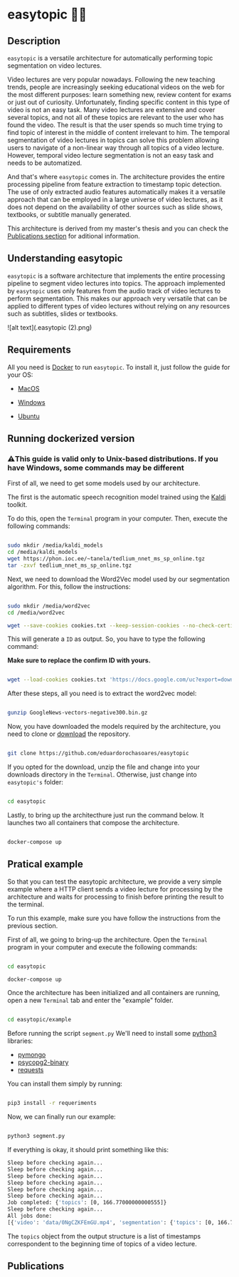 # easytopic :man_teacher:

## Description
``easytopic`` is a versatile architecture for automatically performing topic segmentation on video lectures. 

Video lectures are very popular nowadays. Following the new teaching trends, people are increasingly seeking educational videos on the web
for the most different purposes: learn something new, review content for exams or just out of curiosity. Unfortunately, finding specific
content in this type of video is not an easy task. Many video lectures are extensive and cover several topics, and not all of these topics
are relevant to the user who has found the video. The result is that the user spends so much time trying to find topic of interest in the
middle of content irrelevant to him. The temporal segmentation of video lectures in topics can solve this problem allowing users to
navigate of a non-linear way through all topics of a video lecture. However, temporal video lecture segmentation is not an easy task
and needs to be automatized.


And that's where ``easytopic`` comes in. The architecture provides the entire processing pipeline from feature extraction to
timestamp topic detection. The use of only extracted audio features automatically makes it a versatile approach that can be employed in
a large universe of video lectures, as it does not depend on the availability of other sources such as slide shows, textbooks, 
or subtitle manually generated.

This architecture is derived from my master's thesis and you can check the [Publications section](#publications) for aditional information.

## Understanding easytopic

`easytopic` is a software architecture that implements the entire processing pipeline to segment video lectures into topics. The approach implemented by `easytopic` uses only features from the audio track of video lectures to perform segmentation. This makes our approach very versatile that can be applied to different types of video lectures without relying on any resources such as subtitles, slides or textbooks.

![alt text](.easytopic (2).png)

## Requirements
All you need is [Docker](https://www.docker.com/) to run `easytopic`. To install it, just follow the guide for your OS:

- [MacOS](https://docs.docker.com/docker-for-mac/install/)

* [Windows](https://docs.docker.com/docker-for-windows/install/)

- [Ubuntu](https://phoenixnap.com/kb/how-to-install-docker-on-ubuntu-18-04)

## Running dockerized version

### **⚠️This guide is valid only to Unix-based distributions. If you have Windows, some commands may be different**


First of all, we need to get some models used by our architecture. 

The first is the automatic speech recognition model trained using the [Kaldi](https://kaldi-asr.org/) toolkit.

To do this, open the `Terminal` program in your computer. Then, execute the following commands:


```sh

sudo mkdir /media/kaldi_models
cd /media/kaldi_models
wget https://phon.ioc.ee/~tanela/tedlium_nnet_ms_sp_online.tgz
tar -zxvf tedlium_nnet_ms_sp_online.tgz
```


Next, we need to download the Word2Vec model used by our segmentation algorithm. For this, follow the instructions:

```sh

sudo mkdir /media/word2vec
cd /media/word2vec

wget --save-cookies cookies.txt --keep-session-cookies --no-check-certificate 'https://docs.google.com/uc?export=download&id=0B7XkCwpI5KDYNlNUTTlSS21pQmM' -O- | sed -rn 's/.*confirm=([0-9A-Za-z_]+).*/Code: \1\n/p'
```
This will generate a `ID` as output. So, you have to type the following command:

**Make sure to replace the confirm ID with yours.**

```sh

wget --load-cookies cookies.txt 'https://docs.google.com/uc?export=download&confirm=YOURCODEID&id=0B7XkCwpI5KDYNlNUTTlSS21pQmM' -O GoogleNews-vectors-negative300.bin.gz'
```

After these steps, all you need is to extract the word2vec model:

```sh

gunzip GoogleNews-vectors-negative300.bin.gz

```

Now, you have downloaded the models required by the architecture, you need to clone or [download](https://github.com/eduardorochasoares/easytopic/master.zip) the repository.

```sh

git clone https://github.com/eduardorochasoares/easytopic

```

If you opted for the download, unzip the file and change into your downloads directory in the `Terminal`. Otherwise, just change into `easytopic's` folder:

```sh

cd easytopic

```
Lastly, to bring up the architecthure just run the command below. It launches two all containers that compose the architecture.

```sh

docker-compose up

```

## Pratical example
So that you can test the easytopic architecture, we provide a very simple example where a HTTP client sends a video lecture for processing by the architecture and waits for processing to finish before printing the result to the terminal.

To run this example, make sure you have follow the instructions from the previous section.

First of all, we going to bring-up the architecture. Open the `Terminal` program in your computer and execute the following commands:

```sh

cd easytopic

docker-compose up

```
Once the architecture has been initialized and all containers are running, 
open a new `Terminal` tab and enter the "example" folder.

```sh

cd easytopic/example

```

Before running the script `segment.py` We'll need to install some [python3](https://www.python.org/downloads/) libraries:


* [pymongo](https://api.mongodb.com/python/current/)
* [psycopg2-binary](https://pypi.org/project/psycopg2-binary/)
* [requests](https://pypi.org/project/requests/)

You can install them simply by running:

```sh

pip3 install -r requeriments

```

Now, we can finally run our example:

```sh

python3 segment.py

```
 If everything is okay, it should print something like this:
 
```sh
Sleep before checking again...
Sleep before checking again...
Sleep before checking again...
Sleep before checking again...
Sleep before checking again...
Sleep before checking again...
Job completed: {'topics': [0, 166.77000000000555]}
Sleep before checking again...
All jobs done:
[{'video': 'data/0NgCZKFEmGU.mp4', 'segmentation': {'topics': [0, 166.77000000000555]}}]

```

The `topics` object from the output structure is a list of timestamps correspondent to the beginning time of topics of a video lecture.

## Publications

